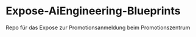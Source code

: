 # Expose-AiEngineering-Blueprints
Repo für das Expose zur Promotionsanmeldung beim Promotionszentrum
